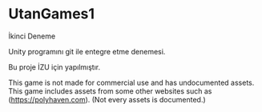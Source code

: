 # UtanGames1

İkinci Deneme

Unity programını git ile entegre etme denemesi.

Bu proje İZU için yapılmıştır.

 
This game is not made for commercial use and has undocumented assets.
This game includes assets from some other websites such as (https://polyhaven.com). (Not every assets is documented.)
